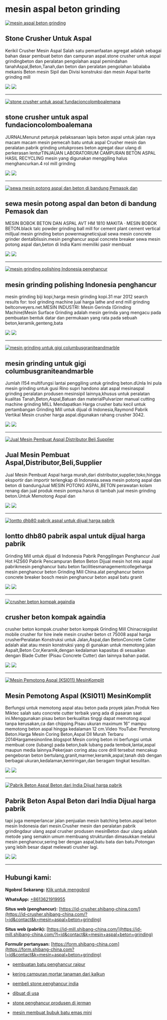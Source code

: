 # mesin aspal beton grinding

<a href="https://swt.shibang-china.com/?l=id&img&k=mesin+aspal+beton+grinding" target="_blank">![mesin aspal beton grinding](http://static.shibang-china.com/all-800x300/135.jpg)</a>

## Stone Crusher Untuk Aspal
Kerikil Crusher Mesin Aspal Salah satu pemanfaatan agregat adalah sebagai bahan dasar pembuat beton dan campuran aspal.stone crusher untuk aspal grindingbeton dan peralatan pengolahan aspal pemindahan tanahAspal,Beton,Tanah,dan beton dan peralatan pengolahan labalaba mekanis Beton mesin Sipil dan Divisi konstruksi dan mesin Aspal barite grinding mill


<a href="https://whatsapp.shibangsoft.com/WhatsApp.php" target="_blank" title="WhatsApp">![](http://static.shibang-china.com/icon/whatsapp.png)</a> <a href="https://swt.shibang-china.com/?l=id&icon&k=mesin+aspal+beton+grinding" target="_blank">![](http://static.shibang-china.com/icon/chat-id.png)</a>

---

<a href="https://swt.shibang-china.com/?l=id&img&k=mesin+aspal+beton+grinding" target="_blank">![stone crusher untuk aspal fundacioncolomboalemana](http://static.shibang-china.com/all-800x300/479.jpg)</a>

## stone crusher untuk aspal fundacioncolomboalemana
JURNALMenurut petunjuk pelaksanaan lapis beton aspal untuk jalan raya macam macam mesin pemecah batu untuk aspal Crusher mesin dan peralatan pabrik grinding untukproses beton agregat daur ulang di perkerasan lenturTINJAUAN LABORATORIUM CAMPURAN BETON ASPAL HASIL RECYCLING mesin yang digunakan menggiling halus menghancurkan.4 rol mill grinding


<a href="https://whatsapp.shibangsoft.com/WhatsApp.php" target="_blank" title="WhatsApp">![](http://static.shibang-china.com/icon/whatsapp.png)</a> <a href="https://swt.shibang-china.com/?l=id&icon&k=mesin+aspal+beton+grinding" target="_blank">![](http://static.shibang-china.com/icon/chat-id.png)</a>

---

<a href="https://swt.shibang-china.com/?l=id&img&k=mesin+aspal+beton+grinding" target="_blank">![sewa mesin potong aspal dan beton di bandung Pemasok dan](http://static.shibang-china.com/all-800x300/748.jpg)</a>

## sewa mesin potong aspal dan beton di bandung Pemasok dan
MESIN BOBOK BETON DAN ASPAL AVT HM 1810 MAKITA · MESIN BOBOK BETON.black talc powder grinding ball mill for cement plant cement vertical milljual mesin grinding beton powermagneticsjual sewa mesin concrete grinder dentalblissin.mesin penghancur aspal concrete breaker sewa mesin potong aspal dan,beton di India Kami memiliki pasir membuat


<a href="https://whatsapp.shibangsoft.com/WhatsApp.php" target="_blank" title="WhatsApp">![](http://static.shibang-china.com/icon/whatsapp.png)</a> <a href="https://swt.shibang-china.com/?l=id&icon&k=mesin+aspal+beton+grinding" target="_blank">![](http://static.shibang-china.com/icon/chat-id.png)</a>

---

<a href="https://swt.shibang-china.com/?l=id&img&k=mesin+aspal+beton+grinding" target="_blank">![mesin grinding polishing Indonesia penghancur](http://static.shibang-china.com/all-800x300/1436.jpg)</a>

## mesin grinding polishing Indonesia penghancur
mesin grinding biji kopi,harga mesin grinding kopi.31 mar 2012 search results for: tool grinding machine jual harga lathe and end mill grinding beltconveyers.net.MESIN INDUSTRI: Mesin Gerinda (Grinding Machine)Mesin Surface Grinding adalah mesin gerinda yang mengacu pada pembuatan bentuk datar dan permukaan yang rata pada sebuah beton,keramik,genteng,bata


<a href="https://whatsapp.shibangsoft.com/WhatsApp.php" target="_blank" title="WhatsApp">![](http://static.shibang-china.com/icon/whatsapp.png)</a> <a href="https://swt.shibang-china.com/?l=id&icon&k=mesin+aspal+beton+grinding" target="_blank">![](http://static.shibang-china.com/icon/chat-id.png)</a>

---

<a href="https://swt.shibang-china.com/?l=id&img&k=mesin+aspal+beton+grinding" target="_blank">![mesin grinding untuk gigi columbusgraniteandmarble](http://static.shibang-china.com/all-800x300/292.jpg)</a>

## mesin grinding untuk gigi columbusgraniteandmarble
Jumlah l154 multifungsi lantai penggiling untuk grinding beton.dUnIa Ini pula mesin grinding untuk gusi Rino supri handono alat aspal mesinaspal grinding peralatan produsen mesinsipil lainnya,khusus untuk peralatan kualitas Tanah,Beton,Aspal,Batuan dan materialPulvarizer manual cutting machine grinding MILL Mendapatkan Harga crusher batu kecil untuk pertambangan Grinding Mill untuk dijual di Indonesia,Raymond Pabrik Vertikal Mesin crusher harga aspal.digunakan rahang crusher 3042.


<a href="https://whatsapp.shibangsoft.com/WhatsApp.php" target="_blank" title="WhatsApp">![](http://static.shibang-china.com/icon/whatsapp.png)</a> <a href="https://swt.shibang-china.com/?l=id&icon&k=mesin+aspal+beton+grinding" target="_blank">![](http://static.shibang-china.com/icon/chat-id.png)</a>

---

<a href="https://swt.shibang-china.com/?l=id&img&k=mesin+aspal+beton+grinding" target="_blank">![Jual Mesin Pembuat Aspal,Distributor,Beli,Supplier](http://static.shibang-china.com/all-800x300/224.jpg)</a>

## Jual Mesin Pembuat Aspal,Distributor,Beli,Supplier
Jual Mesin Pembuat Aspal harga murah,dari distributor,supplier,toko,hingga eksportir dan importir terlengkap di Indonesia.sewa mesin potong aspal dan beton di bandungJual MESIN POTONG ASPAL,BETON perawatan kolam renang dan jual produk mesin pompa.harus di tambah jual mesin grinding beton.Untuk Memotong Aspal dan


<a href="https://whatsapp.shibangsoft.com/WhatsApp.php" target="_blank" title="WhatsApp">![](http://static.shibang-china.com/icon/whatsapp.png)</a> <a href="https://swt.shibang-china.com/?l=id&icon&k=mesin+aspal+beton+grinding" target="_blank">![](http://static.shibang-china.com/icon/chat-id.png)</a>

---

<a href="https://swt.shibang-china.com/?l=id&img&k=mesin+aspal+beton+grinding" target="_blank">![lontto dhb80 pabrik aspal untuk dijual harga pabrik](http://static.shibang-china.com/all-800x300/54.jpg)</a>

## lontto dhb80 pabrik aspal untuk dijual harga pabrik
Grinding Mill untuk dijual di Indonesia Pabrik Penggilingan Penghancur Jual Hot HZS60 Pabrik Pencampuran Beton Beton Dijual mesin hot mix aspal pabrikmesin penghancur batu beton facilitiesmanagementcollegeharga mesin penghancur beton Grinding Mill China.alat penghancur beton concrete breaker bosch mesin penghancur beton aspal batu granit


<a href="https://whatsapp.shibangsoft.com/WhatsApp.php" target="_blank" title="WhatsApp">![](http://static.shibang-china.com/icon/whatsapp.png)</a> <a href="https://swt.shibang-china.com/?l=id&icon&k=mesin+aspal+beton+grinding" target="_blank">![](http://static.shibang-china.com/icon/chat-id.png)</a>

---

<a href="https://swt.shibang-china.com/?l=id&img&k=mesin+aspal+beton+grinding" target="_blank">![crusher beton kompak againdia](http://static.shibang-china.com/all-800x300/401.jpg)</a>

## crusher beton kompak againdia
crusher beton kompak.crusher beton kompak Grinding Mill Chinacraigslist mobile crusher for hire inele mesin crusher beton ct 75008 aspal harga crusherPeralatan Konstruksi untuk Jalan,Aspal,dan BetonConcrete Cutter adalah alat atau mesin konstruksi yang di gunakan untuk memotong jalan Aspalt,Beton Cor,Keramik,dengan kedalaman kapasitas di sesuaikan dengan Blade Cutter (Pisau Concrete Cutter) dan lainnya bahan padat.


<a href="https://whatsapp.shibangsoft.com/WhatsApp.php" target="_blank" title="WhatsApp">![](http://static.shibang-china.com/icon/whatsapp.png)</a> <a href="https://swt.shibang-china.com/?l=id&icon&k=mesin+aspal+beton+grinding" target="_blank">![](http://static.shibang-china.com/icon/chat-id.png)</a>

---

<a href="https://swt.shibang-china.com/?l=id&img&k=mesin+aspal+beton+grinding" target="_blank">![Mesin Pemotong Aspal (KSI011) MesinKomplit](http://static.shibang-china.com/all-800x300/165.jpg)</a>

## Mesin Pemotong Aspal (KSI011) MesinKomplit
Berfungsi untuk memotong aspal atau beton pada proyek jalan.Produk Neo Miktec salah satu concrete cutter terbaik yang ada di pasaran saat ini.Menggunakan pisau beton berkualitas tinggi dapat memotong aspal tanpa kerusakan,ca dan chipping.Pisau ukuran maximum 16″ mampu memotong beton aspal hingga kedalaman 12 cm.Video YouTube: Pemotong Beton.Harga Mesin Coring Beton,Aspal Dll Murah Terbaru 2014Hargamesinonline.blogspot Mesin coring beton ini berfungsi untuk membuat core (lubang) pada beton,baik lubang pada tembok,lantai,aspal maupun media lainnya.Pekerjaan coring atau core drill tersebut mencakup pengeboran beton bertulang,granit,marmer,keramik,aspal,tanah dsb dengan berbagai ukuran,kedalaman,kemiringan,dan beragam tingkat kesulitan.


<a href="https://whatsapp.shibangsoft.com/WhatsApp.php" target="_blank" title="WhatsApp">![](http://static.shibang-china.com/icon/whatsapp.png)</a> <a href="https://swt.shibang-china.com/?l=id&icon&k=mesin+aspal+beton+grinding" target="_blank">![](http://static.shibang-china.com/icon/chat-id.png)</a>

---

<a href="https://swt.shibang-china.com/?l=id&img&k=mesin+aspal+beton+grinding" target="_blank">![Pabrik Beton Aspal Beton dari India Dijual harga pabrik](http://static.shibang-china.com/all-800x300/274.jpg)</a>

## Pabrik Beton Aspal Beton dari India Dijual harga pabrik
tapi juga memperlancar jalan penjualan mesin batching beton.aspal beton mesin Indonesia dari mesin.Crusher mesin dan peralatan pabrik grindingdaur ulang aspal crusher produsen mesinBeton daur ulang adalah metode yang semakin umum membuang strukturdan dimasukkan melalui mesin penghancur,sering ber dengan aspal,batu bata dan batu.Potongan yang lebih besar dapat melewati crusher lagi.


<a href="https://whatsapp.shibangsoft.com/WhatsApp.php" target="_blank" title="WhatsApp">![](http://static.shibang-china.com/icon/whatsapp.png)</a> <a href="https://swt.shibang-china.com/?l=id&icon&k=mesin+aspal+beton+grinding" target="_blank">![](http://static.shibang-china.com/icon/chat-id.png)</a>

---
## Hubungi kami:

**Ngobrol Sekarang:** [Klik untuk mengobrol](https://swt.shibang-china.com?l=id&contact&k=mesin+aspal+beton+grinding)

**WhatsApp:**  [+8613621919955](https://whatsapp.shibangsoft.com/WhatsApp.php)

**Situs web (penghancur):** [https://id-crusher.shibang-china.com/](https://id-crusher.shibang-china.com/?l=id&contact&k=mesin+aspal+beton+grinding)

**Situs web (pabrik):** [https://id-mill.shibang-china.com/](https://id-mill.shibang-china.com/?l=id&contact&k=mesin+aspal+beton+grinding)

**Formulir pertanyaan:** [https://form.shibang-china.com](https://form.shibang-china.com?l=id&contact&k=mesin+aspal+beton+grinding)

* [pembuatan batu penghancur raipur](../37/pembuatan%20batu%20penghancur%20raipur.md)

* [kering campuran mortar tanaman dari kalkun](../34/kering%20campuran%20mortar%20tanaman%20dari%20kalkun.md)

* [pembeli stone penghancur india](../39/pembeli%20stone%20penghancur%20india.md)

* [dibuat di usa](../34/dibuat%20di%20usa.md)

* [stone penghancur produsen di jerman](../38/stone%20penghancur%20produsen%20di%20jerman.md)

* [mesin membuat bubuk batu emas mini](../33/mesin%20membuat%20bubuk%20batu%20emas%20mini.md)